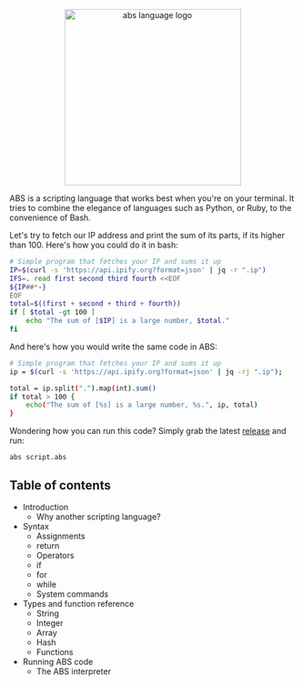 <p align="center">
  <a href="https://abs-lang.org/">
    <img alt="abs language logo" src="https://github.com/odino/abs/blob/master/bin/ABS.png?raw=true" width="310">
  </a>
</p>

ABS is a scripting language that works best when you're on
your terminal. It tries to combine the elegance of languages
such as Python, or Ruby, to the convenience of Bash.

Let's try to fetch our IP address and print the sum of its
parts, if its higher than 100. Here's how you could do it
in bash:

``` bash
# Simple program that fetches your IP and sums it up
IP=$(curl -s 'https://api.ipify.org?format=json' | jq -r ".ip")
IFS=. read first second third fourth <<EOF
${IP##*-}
EOF
total=$((first + second + third + fourth))
if [ $total -gt 100 ]
    echo "The sum of [$IP] is a large number, $total."
fi
```

And here's how you would write the same code in ABS:

``` bash
# Simple program that fetches your IP and sums it up
ip = $(curl -s 'https://api.ipify.org?format=json' | jq -rj ".ip");

total = ip.split(".").map(int).sum()
if total > 100 {
    echo("The sum of [%s] is a large number, %s.", ip, total)
}
```

Wondering how you can run this code? Simply grab the latest
[release](https://github.com/abs-lang/abs/releases) and run:

```
abs script.abs
```

## Table of contents

* Introduction
    * Why another scripting language?
* Syntax
    * Assignments
    * return
    * Operators
    * if
    * for
    * while
    * System commands
* Types and function reference
    * String
    * Integer
    * Array
    * Hash
    * Functions
* Running ABS code
    * The ABS interpreter
